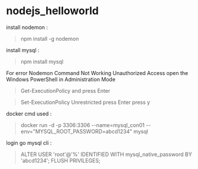 # nodejs_helloworld

install nodemon :
> npm install -g nodemon

install mysql :
> npm install mysql


For error Nodemon Command Not Working Unauthorized Access
open the Windows PowerShell in Administration Mode
> Get-ExecutionPolicy and press Enter

> Set-ExecutionPolicy Unrestricted press Enter
> press y

docker cmd used :
> docker run -d -p 3306:3306 --name=mysql_con01 --env="MYSQL_ROOT_PASSWORD=abcd1234" mysql

login go mysql cli :
> ALTER USER 'root'@'%' IDENTIFIED WITH mysql_native_password BY 'abcd1234';
> FLUSH PRIVILEGES;